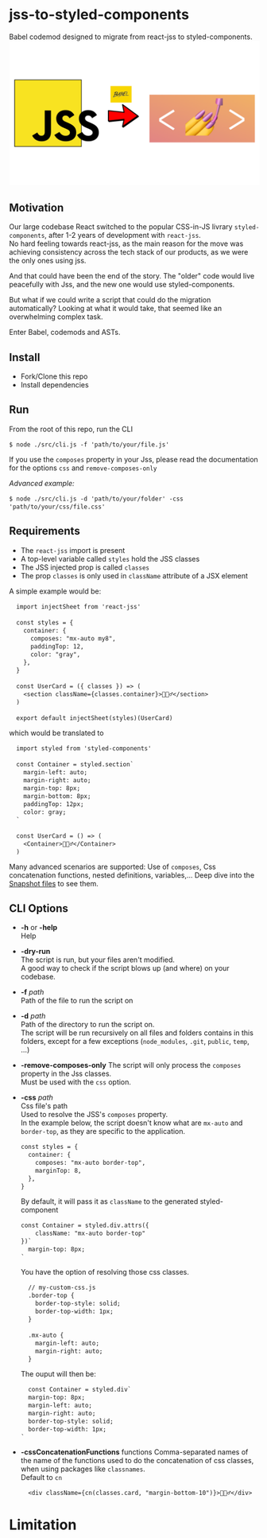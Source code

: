 # jss-to-styled-components

Babel codemod designed to migrate from react-jss to styled-components.
<img src="./assets/jss-to-styled-components.png" />

## Motivation

Our large codebase React switched to the popular CSS-in-JS livrary `styled-components`, after 1-2 years of development with `react-jss`.  
No hard feeling towards react-jss, as the main reason for the move was achieving consistency across the tech stack of our products, as we were the only ones using jss.

And that could have been the end of the story. The "older" code would live peacefully with Jss, and the new one would use styled-components.

But what if we could write a script that could do the migration automatically? Looking at what it would take, that seemed like an overwhelming complex task.

Enter Babel, codemods and ASTs.

## Install

- Fork/Clone this repo
- Install dependencies

## Run

From the root of this repo, run the CLI

```
$ node ./src/cli.js -f 'path/to/your/file.js'
```

If you use the `composes` property in your Jss, please read the documentation for the options `css` and `remove-composes-only`

_Advanced example:_

```
$ node ./src/cli.js -d 'path/to/your/folder' -css 'path/to/your/css/file.css'
```

## Requirements

- The `react-jss` import is present
- A top-level variable called `styles` hold the JSS classes
- The JSS injected prop is called `classes`
- The prop `classes` is only used in `className` attribute of a JSX element

A simple example would be:

```
  import injectSheet from 'react-jss'

  const styles = {
    container: {
      composes: "mx-auto my8",
      paddingTop: 12,
      color: "gray",
    },
  }

  const UserCard = ({ classes }) => (
    <section className={classes.container}>🏃🏻‍♂️</section>
  )

  export default injectSheet(styles)(UserCard)
```

which would be translated to

```
  import styled from 'styled-components'

  const Container = styled.section`
    margin-left: auto;
    margin-right: auto;
    margin-top: 8px;
    margin-bottom: 8px;
    paddingTop: 12px;
    color: gray;
  `

  const UserCard = () => (
    <Container>🏃🏻‍♂️</Container>
  )
```

Many advanced scenarios are supported: Use of `composes`, Css concatenation functions, nested definitions, variables,...
Deep dive into the [Snapshot files](https://github.com/matthizou/jss-to-styled-components/blob/master/src/__snapshots__/jss-to-styled-components.test.js.snap) to see them.

## CLI Options

- **-h** or **-help**  
  Help
- **-dry-run**  
  The script is run, but your files aren't modified.  
  A good way to check if the script blows up (and where) on your codebase.
- **-f** _path_  
  Path of the file to run the script on

- **-d** _path_  
  Path of the directory to run the script on.  
  The script will be run recursively on all files and folders contains in this folders, except for a few exceptions (`node_modules`, `.git`, `public`, `temp`, ...)

- **-remove-composes-only**
  The script will only process the `composes` property in the Jss classes.  
  Must be used with the `css` option.

- **-css** _path_  
  Css file's path  
  Used to resolve the JSS's `composes` property.  
  In the example below, the script doesn't know what are `mx-auto` and `border-top`, as they are specific to the application.

  ```
  const styles = {
    container: {
      composes: "mx-auto border-top",
      marginTop: 8,
    },
  }
  ```

  By default, it will pass it as `className` to the generated styled-component

  ```
  const Container = styled.div.attrs({
      className: "mx-auto border-top"
  })`
    margin-top: 8px;
  `
  ```

  You have the option of resolving those css classes.

  ```
    // my-custom-css.js
    .border-top {
      border-top-style: solid;
      border-top-width: 1px;
    }

    .mx-auto {
      margin-left: auto;
      margin-right: auto;
    }
  ```

  The ouput will then be:

  ```
    const Container = styled.div`
    margin-top: 8px;
    margin-left: auto;
    margin-right: auto;
    border-top-style: solid;
    border-top-width: 1px;
  `
  ```

* **-cssConcatenationFunctions** functions
  Comma-separated names of the name of the functions used to do the concatenation of css classes, when using packages like `classnames`.  
  Default to `cn`
  ```
    <div className={cn(classes.card, "margin-bottom-10")}>🙋🏻‍♂️</div>
  ```

# Limitation
